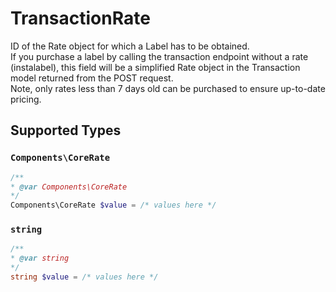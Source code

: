 # TransactionRate

ID of the Rate object for which a Label has to be obtained.  
If you purchase a label by calling the transaction endpoint without a rate (instalabel), 
this field will be a simplified Rate object in the Transaction model returned from the POST request.
</br>Note, only rates less than 7 days old can be purchased to ensure up-to-date pricing.


## Supported Types

### `Components\CoreRate`

```php
/**
* @var Components\CoreRate
*/
Components\CoreRate $value = /* values here */
```

### `string`

```php
/**
* @var string
*/
string $value = /* values here */
```

